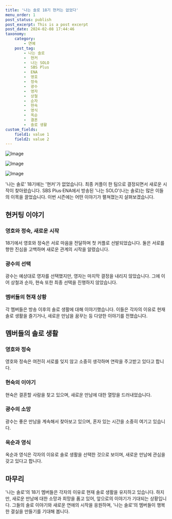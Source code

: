 ```yaml
---
title: '나는 솔로 18기 현커는 없었다'
menu_order: 1
post_status: publish
post_excerpt: This is a post excerpt
post_date: 2024-02-08 17:44:46
taxonomy:
    category:
        - 연예
    post_tag:
        - 나는 솔로
        -  현커
        -  나는 SOLO
        -  SBS Plus
        -  ENA
        -  영호
        -  정숙
        -  광수
        -  영자
        -  상철
        -  순자
        -  현숙
        -  영식
        -  옥순
        -  결혼
        -  솔로 생활
custom_fields:
    field1: value 1
    field2: value 2
---
```


![Image](https://ssl.pstatic.net/mimgnews/image/311/2024/02/08/0001689833_001_20240208100504478.jpg?type=w540)

![Image](https://mimgnews.pstatic.net/image/311/2024/02/08/0001689833_002_20240208100504517.jpg?type=w540)

![Image](https://ssl.pstatic.net/mimgnews/image/311/2024/02/08/0001689833_003_20240208100504549.jpg?type=w540)

'나는 솔로' 18기에는 '현커'가 없었습니다. 최종 커플이 한 팀으로 결정되면서 새로운 시작이 찾아왔습니다. SBS Plus·ENA에서 방송된 '나는 SOLO'(나는 솔로)는 많은 이들의 이목을 끌었습니다. 이번 시즌에는 어떤 이야기가 펼쳐졌는지 살펴보겠습니다.
## 현커팅 이야기
### 영호와 정숙, 새로운 시작
18기에서 영호와 정숙은 서로 마음을 전달하며 첫 커플로 선발되었습니다. 둘은 서로를 향한 진심을 고백하며 새로운 관계의 시작을 알렸습니다. 
### 광수의 선택
광수는 예상대로 영자를 선택했지만, 영자는 마지막 결정을 내리지 않았습니다. 그에 이어 상철과 순자, 현숙 또한 최종 선택을 진행하지 않았습니다.
### 멤버들의 현재 상황
각 멤버들은 방송 이후의 솔로 생활에 대해 이야기했습니다. 이들은 각자의 이유로 현재 솔로 생활을 즐기거나, 새로운 만남을 꿈꾸는 등 다양한 이야기를 전했습니다.
## 멤버들의 솔로 생활
### 영호와 정숙
영호와 정숙은 여전히 서로를 잊지 않고 소중히 생각하며 연락을 주고받고 있다고 합니다. 
### 현숙의 이야기
현숙은 결혼할 사람을 찾고 있으며, 새로운 만남에 대한 열망을 드러내었습니다.
### 광수의 소망
광수는 좋은 만남을 계속해서 찾아보고 있으며, 혼자 있는 시간을 소중히 여기고 있습니다. 
### 옥순과 영식
옥순과 영식은 각자의 이유로 솔로 생활을 선택한 것으로 보이며, 새로운 만남에 관심을 갖고 있다고 합니다.
## 마무리
'나는 솔로'의 18기 멤버들은 각자의 이유로 현재 솔로 생활을 유지하고 있습니다. 하지만, 새로운 만남에 대한 소망과 희망을 품고 있어, 앞으로의 이야기가 기대되는 상황입니다. 그들의 솔로 이야기와 새로운 연애의 시작을 응원하며, '나는 솔로'의 멤버들이 행복한 결실을 만들기를 기대해 봅니다.
